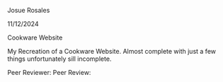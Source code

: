 Josue Rosales

11/12/2024

Cookware Website

My Recreation of a Cookware Website. Almost complete with just a few things unfortunately sill incomplete.

Peer Reviewer: 
Peer Review: 